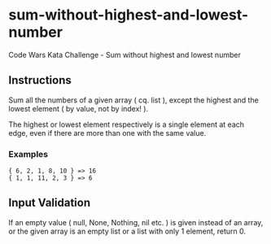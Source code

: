 # sum-without-highest-and-lowest-number
Code Wars  Kata Challenge - Sum without highest and lowest number

## Instructions
Sum all the numbers of a given array ( cq. list ), except the highest and the lowest element ( by value, not by index! ).

The highest or lowest element respectively is a single element at each edge, even if there are more than one with the same value.

### Examples
```
{ 6, 2, 1, 8, 10 } => 16
{ 1, 1, 11, 2, 3 } => 6
```

## Input Validation
If an empty value ( null, None, Nothing, nil etc. ) is given instead of an array, or the given array is an empty list or a list with only 1 element, return 0.

